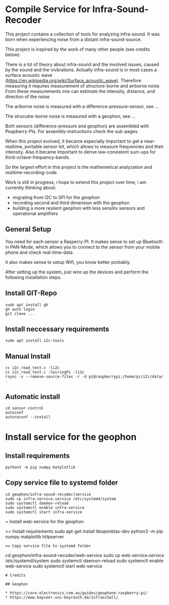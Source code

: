 # Compile Service for Infra-Sound-Recoder

This project contains a collection of tools for analyzing infra-sound. It was born when experiencing noise from a distant infra-sound-source.

This project is inspired by the work of many other people (see credits below).

There is a lot of theory about infra-sound and the involved issues, caused by the sound and the vivbrations. Actually infra-sound is in 
most cases a surface acoustic wave (https://en.wikipedia.org/wiki/Surface_acoustic_wave). Therefore measuring it requires measurement of
structure-borne and airborne noise. From these measurements one can estimate the intensity, distance, and direction of the noise.

The ariborne noise is measured with a difference-pressure-sensor, see ...

The strucutre-borne noise is measured with a geophon, see ... 

Both sensors (difference-pressure and geophon) are assembled with Peapberry-PIs. For assembly-instructions check the sub-pages.

When this project evolved, it became especially important to get a near-realtime, portable sensor-kit, which allows to measure
frequencies and their intensity. Also it became important to derive law-consistent sum-ups for third-octave-frequency-bands.

So the largest effort in this project is the mathemetical analyzation and realtime-recording-code.

Work is still in progress, i hope to extend this project over time, i am currently thinking about:

* migrating from I2C to SPI for the geophon
* recording second and third dimension with the geophon
* building a more resilent geophon with less sensitiv sensors and operational amplifiers 

## General Setup

You need for each sensor a Rasperry-PI. It makes sense to set up Bluetooth in PAN-Mode, which allows you to connect to the sensor from your mobile phone and check real-time-data.

It also makes sense to setup Wifi, you know better probably.

After setting up the system, just wire up the devices and perform the following installation steps.

## Install GIT-Repo

```
sudo apt install gh
gh auth login
git clone ...
```

## Install neccessary requirements

```
sudo apt install i2c-tools
```

## Manual Install
```
cc i2c_read_test.c -li2c
cc i2c_read_test.c -lwiringPi -li2c
rsync -v --remove-source-files -r -d pi@raspberrypi:/home/pi/i2c/data/ . 
```
## Automatic install
```
cd sensor-control
autoconf
autoreconf --install
```
# Install service for the geophon

## Install requirements
```
python3 -m pip numpy matplotlib
```
## Copy service file to systemd folder
```
cd geophon/infra-sound-recoder/service
sudo cp infra-service.service /etc/systemd/system
sudo systemctl daemon-reload
sudo systemctl enable infra-service
sudo systemctl start infra-service
```

= Install web-service for the geophon

== Install requirements
sudo apt-get install libopenblas-dev
python3 -m pip numpy matplotlib httpserver
```
== Copy service file to systemd folder
```
cd geophon/infra-sound-recoder/web-service
sudo cp web-service.service /etc/systemd/system
sudo systemctl daemon-reload
sudo systemctl enable web-service
sudo systemctl start web-service
```
# Credits

## Geophon

* https://core-electronics.com.au/guides/geophone-raspberry-pi/
* https://www.bayceer.uni-bayreuth.de/infraschall/